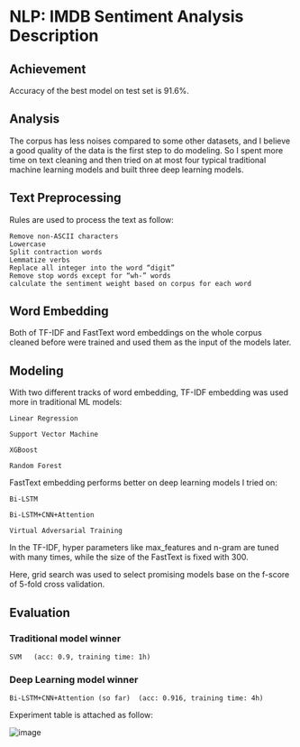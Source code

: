 # NLP: IMDB Sentiment Analysis Description

## Achievement
Accuracy of the best model on test set is 91.6%.

## Analysis

The corpus has less noises compared to some other datasets, and I believe a good quality of the data is the first step to do modeling. So I spent more time on text cleaning and then tried on at most four typical traditional machine learning models and built three deep learning models.

## Text Preprocessing

Rules are used to process the text as follow:

    Remove non-ASCII characters
    Lowercase
    Split contraction words 
    Lemmatize verbs
    Replace all integer into the word “digit” 
    Remove stop words except for “wh-” words
    calculate the sentiment weight based on corpus for each word 

## Word Embedding
Both of TF-IDF and FastText word embeddings on the whole corpus cleaned before were trained and used them as the input of the models later.

## Modeling
With two different tracks of word embedding, TF-IDF embedding was used more in traditional ML models:

    Linear Regression

    Support Vector Machine

    XGBoost

    Random Forest

FastText embedding performs better on deep learning models I tried on: 
    
    Bi-LSTM

    Bi-LSTM+CNN+Attention

    Virtual Adversarial Training

In the TF-IDF, hyper parameters like max_features and n-gram are tuned with many times, while the size of the FastText is fixed with 300.

Here, grid search was used to select promising models base on the f-score of 5-fold cross validation.

## Evaluation

### Traditional model winner

    SVM   (acc: 0.9, training time: 1h)

### Deep Learning model winner

    Bi-LSTM+CNN+Attention (so far)  (acc: 0.916, training time: 4h)

Experiment table is attached as follow:

![image](https://github.com/JianhengHou/Alpha_Edison_Challenge/blob/master/NLP_IMDB_Sentiment_Analysis/Result.png)
